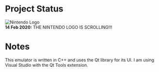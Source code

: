 # Project Status

![Nintendo Logo](https://i.imgur.com/GmHoigL.jpg)
<br><b>14 Feb 2020:</b> THE NINTENDO LOGO IS SCROLLING!!!

# Notes

This emulator is written in C++ and uses the Qt library for its UI. I am using Visual Studio with the Qt Tools extension.
